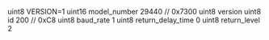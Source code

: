 uint8 VERSION=1
uint16 model_number 29440 // 0x7300
uint8 version
uint8 id 200 // 0xC8
uint8 baud_rate 1
uint8 return_delay_time 0
uint8 return_level 2